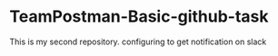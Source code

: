 # TeamPostman-Basic-github-task
This is my second repository. configuring to get notification on slack
